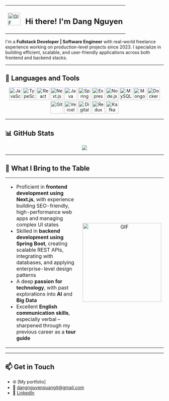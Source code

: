 <table border="0" style="border: none;">
  <tr>
    <td>
      <img src="https://user-images.githubusercontent.com/74038190/214644152-52f47eb3-5e31-4f47-8758-05c9468d5596.gif" width="40" alt="GIF" />
    </td>
    <td>
      <h2>Hi there! I'm Dang Nguyen</h2>
    </td>
  </tr>
</table>

I'm a **Fullstack Developer | Software Engineer** with real-world freelance experience working on production-level projects since 2023. I specialize in building efficient, scalable, and user-friendly applications across both frontend and backend stacks.

---

## 🧰 Languages and Tools

<p align="center">
  <img src="https://cdn.jsdelivr.net/gh/devicons/devicon/icons/javascript/javascript-original.svg" height="40" alt="JavaScript"/>
  <img src="https://cdn.jsdelivr.net/gh/devicons/devicon/icons/typescript/typescript-original.svg" height="40" alt="TypeScript"/>
  <img src="https://cdn.jsdelivr.net/gh/devicons/devicon/icons/react/react-original.svg" height="40" alt="React"/>
  <img src="https://cdn.jsdelivr.net/gh/devicons/devicon/icons/nextjs/nextjs-original.svg" height="40" alt="Next.js"/>
  <img src="https://cdn.jsdelivr.net/gh/devicons/devicon/icons/java/java-original.svg" height="40" alt="Java"/>
  <img src="https://cdn.jsdelivr.net/gh/devicons/devicon/icons/spring/spring-original.svg" height="40" alt="Spring Boot"/>
  <img src="https://cdn.jsdelivr.net/gh/devicons/devicon/icons/express/express-original.svg" height="40" alt="Express.js"/>
  <img src="https://cdn.jsdelivr.net/gh/devicons/devicon/icons/nodejs/nodejs-original.svg" height="40" alt="Node.js"/>
  <img src="https://cdn.jsdelivr.net/gh/devicons/devicon/icons/mysql/mysql-original.svg" height="40" alt="MySQL"/>
  <img src="https://cdn.jsdelivr.net/gh/devicons/devicon/icons/mongodb/mongodb-original.svg" height="40" alt="MongoDB"/>
  <img src="https://cdn.jsdelivr.net/gh/devicons/devicon/icons/docker/docker-original.svg" height="40" alt="Docker"/>
  <img src="https://cdn.jsdelivr.net/gh/devicons/devicon/icons/git/git-original.svg" height="40" alt="Git"/>
  <img src="https://cdn.jsdelivr.net/gh/devicons/devicon/icons/vercel/vercel-original.svg" height="40" alt="Vercel"/>
  <img src="https://cdn.jsdelivr.net/gh/devicons/devicon/icons/digitalocean/digitalocean-original.svg" height="40" alt="DigitalOcean"/>
  <img src="https://cdn.jsdelivr.net/gh/devicons/devicon/icons/redux/redux-original.svg" height="40" alt="Redux"/>
  <img src="https://cdn.jsdelivr.net/gh/devicons/devicon/icons/apachekafka/apachekafka-original.svg" height="40" alt="Kafka"/>
</p>

---

## 📊 GitHub Stats

<div align="center">
  <img src="https://github-readme-stats.vercel.app/api?username=dangnguyenquang&show_icons=true&theme=tokyonight&include_all_commits=true&rank_icon=github" />
</div>

---

<h2>🚀 What I Bring to the Table</h2>

<table border="0" style="border: none;">
  <tr>
    <td valign="top" width="60%">
      <ul>
        <li>Proficient in <b>frontend development using Next.js</b>, with experience building SEO-friendly, high-performance web apps and managing complex UI states</li>
        <li>Skilled in <b>backend development using Spring Boot</b>, creating scalable REST APIs, integrating with databases, and applying enterprise-level design patterns</li>
        <li>A deep <b>passion for technology</b>, with past explorations into <b>AI</b> and <b>Big Data</b></li>
        <li>Excellent <b>English communication skills</b>, especially verbal – sharpened through my previous career as a <b>tour guide</b></li>
      </ul>
    </td>
    <td align="center" width="40%">
      <img src="https://user-images.githubusercontent.com/74038190/225813708-98b745f2-7d22-48cf-9150-083f1b00d6c9.gif" width="250" alt="GIF">
    </td>
  </tr>
</table>

---

## 📫 Get in Touch

- 🌐 [My portfolio]
- 📧 dangnguyenquangit@gmail.com
- 💼 [LinkedIn](www.linkedin.com/in/kdekiller)
